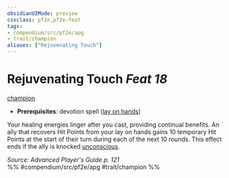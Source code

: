 ```yaml
---
obsidianUIMode: preview
cssclass: pf2e,pf2e-feat
tags:
- compendium/src/pf2e/apg
- trait/champion
aliases: ["Rejuvenating Touch"]
---
```

# Rejuvenating Touch  *Feat 18*  
[champion](Reference/Rules/Traits/champion.md "Champion Class Trait")  

- **Prerequisites**: devotion spell ([lay on hands](lay-on-hands.md))

Your healing energies linger after you cast, providing continual benefits. An ally that recovers Hit Points from your lay on hands gains 10 temporary Hit Points at the start of their turn during each of the next 10 rounds. This effect ends if the ally is knocked [unconscious](conditions.md#Unconscious).

*Source: Advanced Player's Guide p. 121*  
%% #compendium/src/pf2e/apg #trait/champion %%